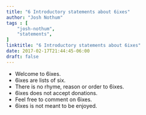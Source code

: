 ```yaml
---
title: "6 Introductory statements about 6ixes"
author: "Josh Nothum"
tags : [
    "josh-nothum",
    "statements",
]
linktitle: "6 Introductory statements about 6ixes"
date: 2017-02-17T21:44:45-06:00
draft: false
---
```


* Welcome to 6ixes.
* 6ixes are lists of six.
* There is no rhyme, reason or order to 6ixes. 
* 6ixes does not accept donations.
* Feel free to comment on 6ixes.
* 6ixes is not meant to be enjoyed.
